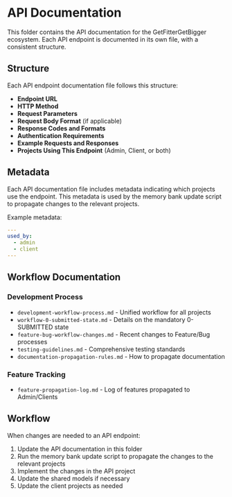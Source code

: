 # API Documentation

This folder contains the API documentation for the GetFitterGetBigger ecosystem. Each API endpoint is documented in its own file, with a consistent structure.

## Structure

Each API endpoint documentation file follows this structure:

- **Endpoint URL**
- **HTTP Method**
- **Request Parameters**
- **Request Body Format** (if applicable)
- **Response Codes and Formats**
- **Authentication Requirements**
- **Example Requests and Responses**
- **Projects Using This Endpoint** (Admin, Client, or both)

## Metadata

Each API documentation file includes metadata indicating which projects use the endpoint. This metadata is used by the memory bank update script to propagate changes to the relevant projects.

Example metadata:

```yaml
---
used_by:
  - admin
  - client
---
```

## Workflow Documentation

### Development Process
- `development-workflow-process.md` - Unified workflow for all projects
- `workflow-0-submitted-state.md` - Details on the mandatory 0-SUBMITTED state
- `feature-bug-workflow-changes.md` - Recent changes to Feature/Bug processes
- `testing-guidelines.md` - Comprehensive testing standards
- `documentation-propagation-rules.md` - How to propagate documentation

### Feature Tracking
- `feature-propagation-log.md` - Log of features propagated to Admin/Clients

## Workflow

When changes are needed to an API endpoint:

1. Update the API documentation in this folder
2. Run the memory bank update script to propagate the changes to the relevant projects
3. Implement the changes in the API project
4. Update the shared models if necessary
5. Update the client projects as needed
